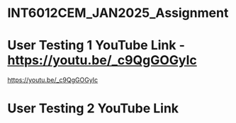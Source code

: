 # INT6012CEM_JAN2025_Assignment

# User Testing 1 YouTube Link - https://youtu.be/_c9QgGOGyIc
https://youtu.be/_c9QgGOGyIc

# User Testing 2 YouTube Link
